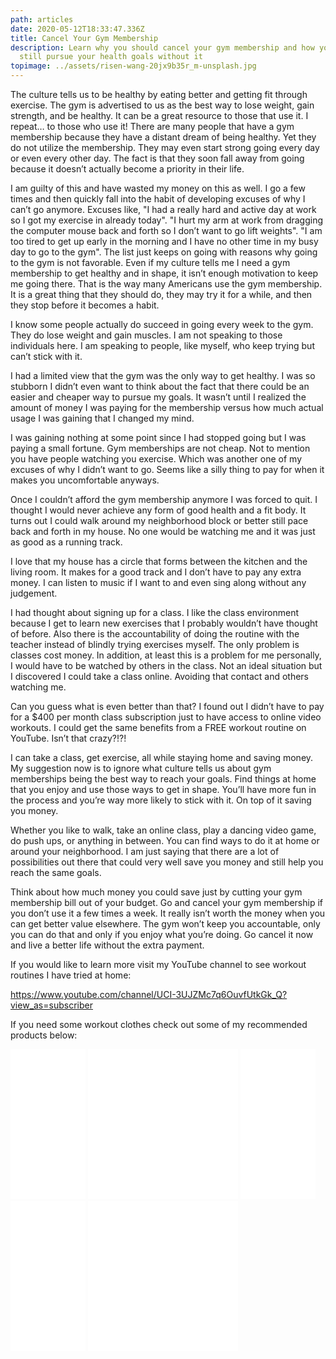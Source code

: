 ```yaml
---
path: articles
date: 2020-05-12T18:33:47.336Z
title: Cancel Your Gym Membership
description: Learn why you should cancel your gym membership and how you can
  still pursue your health goals without it
topimage: ../assets/risen-wang-20jx9b35r_m-unsplash.jpg
---
```

<!--StartFragment-->

The culture tells us to be healthy by eating better and getting fit through exercise. The gym is advertised to us as the best way to lose weight, gain strength, and be healthy. It can be a great resource to those that use it. I repeat… to those who use it! There are many people that have a gym membership because they have a distant dream of being healthy. Yet they do not utilize the membership. They may even start strong going every day or even every other day. The fact is that they soon fall away from going because it doesn’t actually become a priority in their life.

I am guilty of this and have wasted my money on this as well. I go a few times and then quickly fall into the habit of developing excuses of why I can’t go anymore. Excuses like, "I had a really hard and active day at work so I got my exercise in already today". "I hurt my arm at work from dragging the computer mouse back and forth so I don’t want to go lift weights". "I am too tired to get up early in the morning and I have no other time in my busy day to go to the gym". The list just keeps on going with reasons why going to the gym is not favorable. Even if my culture tells me I need a gym membership to get healthy and in shape, it isn’t enough motivation to keep me going there. That is the way many Americans use the gym membership. It is a great thing that they should do, they may try it for a while, and then they stop before it becomes a habit.

I know some people actually do succeed in going every week to the gym. They do lose weight and gain muscles. I am not speaking to those individuals here. I am speaking to people, like myself, who keep trying but can’t stick with it.

I had a limited view that the gym was the only way to get healthy. I was so stubborn I didn’t even want to think about the fact that there could be an easier and cheaper way to pursue my goals. It wasn’t until I realized the amount of money I was paying for the membership versus how much actual usage I was gaining that I changed my mind.

I was gaining nothing at some point since I had stopped going but I was paying a small fortune. Gym memberships are not cheap. Not to mention you have people watching you exercise. Which was another one of my excuses of why I didn’t want to go. Seems like a silly thing to pay for when it makes you uncomfortable anyways.

Once I couldn’t afford the gym membership anymore I was forced to quit. I thought I would never achieve any form of good health and a fit body. It turns out I could walk around my neighborhood block or better still pace back and forth in my house. No one would be watching me and it was just as good as a running track.

I love that my house has a circle that forms between the kitchen and the living room. It makes for a good track and I don’t have to pay any extra money. I can listen to music if I want to and even sing along without any judgement.

I had thought about signing up for a class. I like the class environment because I get to learn new exercises that I probably wouldn’t have thought of before. Also there is the accountability of doing the routine with the teacher instead of blindly trying exercises myself. The only problem is classes cost money. In addition, at least this is a problem for me personally, I would have to be watched by others in the class. Not an ideal situation but I discovered I could take a class online. Avoiding that contact and others watching me.

Can you guess what is even better than that? I found out I didn’t have to pay for a $400 per month class subscription just to have access to online video workouts. I could get the same benefits from a FREE workout routine on YouTube. Isn’t that crazy?!?!

I can take a class, get exercise, all while staying home and saving money. My suggestion now is to ignore what culture tells us about gym memberships being the best way to reach your goals. Find things at home that you enjoy and use those ways to get in shape. You’ll have more fun in the process and you’re way more likely to stick with it. On top of it saving you money.

Whether you like to walk, take an online class, play a dancing video game, do push ups, or anything in between. You can find ways to do it at home or around your neighborhood. I am just saying that there are a lot of possibilities out there that could very well save you money and still help you reach the same goals.

Think about how much money you could save just by cutting your gym membership bill out of your budget. Go and cancel your gym membership if you don’t use it a few times a week. It really isn’t worth the money when you can get better value elsewhere. The gym won’t keep you accountable, only you can do that and only if you enjoy what you’re doing. Go cancel it now and live a better life without the extra payment.

If you would like to learn more visit my YouTube channel to see workout routines I have tried at home: 

<https://www.youtube.com/channel/UCI-3UJZMc7q6OuvfUtkGk_Q?view_as=subscriber>

If you need some workout clothes check out some of my recommended products below: 

<iframe style="width:120px;height:240px;" marginwidth="0" marginheight="0" scrolling="no" frameborder="0" src="//ws-na.amazon-adsystem.com/widgets/q?ServiceVersion=20070822&OneJS=1&Operation=GetAdHtml&MarketPlace=US&source=ac&ref=tf_til&ad_type=product_link&tracking_id=brokebudget-20&marketplace=amazon&region=US&placement=B07Q5VW5FP&asins=B07Q5VW5FP&linkId=50255869d69813205726a110471fe7fc&show_border=true&link_opens_in_new_window=true&price_color=333333&title_color=0066c0&bg_color=ffffff">
    </iframe>

<iframe style="width:120px;height:240px;" marginwidth="0" marginheight="0" scrolling="no" frameborder="0" src="//ws-na.amazon-adsystem.com/widgets/q?ServiceVersion=20070822&OneJS=1&Operation=GetAdHtml&MarketPlace=US&source=ac&ref=tf_til&ad_type=product_link&tracking_id=brokebudget-20&marketplace=amazon&region=US&placement=B07QYQ192D&asins=B07QYQ192D&linkId=48943fc6f211276999fd2707715a74b3&show_border=true&link_opens_in_new_window=true&price_color=333333&title_color=0066c0&bg_color=ffffff">
    </iframe><iframe style="width:120px;height:240px;" marginwidth="0" marginheight="0" scrolling="no" frameborder="0" src="//ws-na.amazon-adsystem.com/widgets/q?ServiceVersion=20070822&OneJS=1&Operation=GetAdHtml&MarketPlace=US&source=ac&ref=tf_til&ad_type=product_link&tracking_id=brokebudget-20&marketplace=amazon&region=US&placement=B07W96L2JH&asins=B07W96L2JH&linkId=fdaa0c819e05d42be94ef208004d1657&show_border=true&link_opens_in_new_window=true&price_color=333333&title_color=0066c0&bg_color=ffffff">
    </iframe>

<iframe style="width:120px;height:240px;" marginwidth="0" marginheight="0" scrolling="no" frameborder="0" src="//ws-na.amazon-adsystem.com/widgets/q?ServiceVersion=20070822&OneJS=1&Operation=GetAdHtml&MarketPlace=US&source=ac&ref=tf_til&ad_type=product_link&tracking_id=brokebudget-20&marketplace=amazon&region=US&placement=B07B438ZBR&asins=B07B438ZBR&linkId=f20d7471ab0c7dc1c0702128c7257d1c&show_border=true&link_opens_in_new_window=true&price_color=333333&title_color=0066c0&bg_color=ffffff">
    </iframe>

<iframe style="width:120px;height:240px;" marginwidth="0" marginheight="0" scrolling="no" frameborder="0" src="//ws-na.amazon-adsystem.com/widgets/q?ServiceVersion=20070822&OneJS=1&Operation=GetAdHtml&MarketPlace=US&source=ac&ref=tf_til&ad_type=product_link&tracking_id=brokebudget-20&marketplace=amazon&region=US&placement=B07MBPDQT9&asins=B07MBPDQT9&linkId=84ba6ae22316693c642b90a81a6b5b10&show_border=true&link_opens_in_new_window=true&price_color=333333&title_color=0066c0&bg_color=ffffff">
    </iframe>

<iframe style="width:120px;height:240px;" marginwidth="0" marginheight="0" scrolling="no" frameborder="0" src="//ws-na.amazon-adsystem.com/widgets/q?ServiceVersion=20070822&OneJS=1&Operation=GetAdHtml&MarketPlace=US&source=ac&ref=tf_til&ad_type=product_link&tracking_id=brokebudget-20&marketplace=amazon&region=US&placement=B06XJDRGYJ&asins=B06XJDRGYJ&linkId=ff37572cb84bc062890c0a19b8c2f97d&show_border=true&link_opens_in_new_window=true&price_color=333333&title_color=0066c0&bg_color=ffffff">
    </iframe><iframe style="width:120px;height:240px;" marginwidth="0" marginheight="0" scrolling="no" frameborder="0" src="//ws-na.amazon-adsystem.com/widgets/q?ServiceVersion=20070822&OneJS=1&Operation=GetAdHtml&MarketPlace=US&source=ac&ref=tf_til&ad_type=product_link&tracking_id=brokebudget-20&marketplace=amazon&region=US&placement=B01CB0TGOW&asins=B01CB0TGOW&linkId=246549ca73808b5aba7962f62b47f05c&show_border=true&link_opens_in_new_window=true&price_color=333333&title_color=0066c0&bg_color=ffffff">
    </iframe>



<!--EndFragment-->